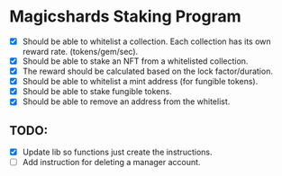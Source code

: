 # Magicshards Staking Program

- [x] Should be able to whitelist a collection. Each collection has its own reward rate. (tokens/gem/sec).
- [x] Should be able to stake an NFT from a whitelisted collection.
- [x] The reward should be calculated based on the lock factor/duration.
- [x] Should be able to whitelist a mint address (for fungible tokens).
- [x] Should be able to stake fungible tokens.
- [x] Should be able to remove an address from the whitelist.

## TODO:

- [x] Update lib so functions just create the instructions.
- [ ] Add instruction for deleting a manager account.
